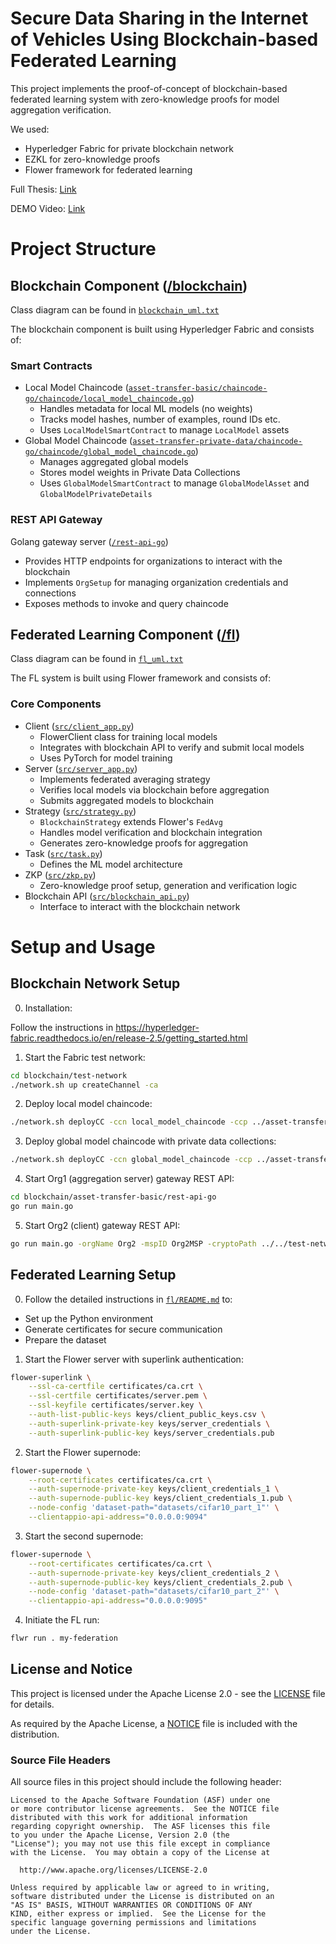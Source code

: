 # Secure Data Sharing in the Internet of Vehicles Using Blockchain-based Federated Learning

This project implements the proof-of-concept of blockchain-based federated learning system with zero-knowledge proofs for model aggregation verification.

We used:
- Hyperledger Fabric for private blockchain network
- EZKL for zero-knowledge proofs
- Flower framework for federated learning

Full Thesis: [Link](https://thesis.cs.ut.ee/ed21d512-9750-4463-aaa0-87018b4fd0e3)

DEMO Video: [Link](https://www.youtube.com/watch?v=RxbJgq6MiQE)

# Project Structure

## Blockchain Component ([/blockchain](/blockchain))

Class diagram can be found in [`blockchain_uml.txt`](blockchain_uml.txt)

The blockchain component is built using Hyperledger Fabric and consists of:

### Smart Contracts

- Local Model Chaincode ([`asset-transfer-basic/chaincode-go/chaincode/local_model_chaincode.go`](/blockchain/asset-transfer-basic/chaincode-go/chaincode/local_model_chaincode.go))
  - Handles metadata for local ML models (no weights)
  - Tracks model hashes, number of examples, round IDs etc.
  - Uses `LocalModelSmartContract` to manage `LocalModel` assets
- Global Model Chaincode ([`asset-transfer-private-data/chaincode-go/chaincode/global_model_chaincode.go`](/blockchain/asset-transfer-private-data/chaincode-go/chaincode/global_model_chaincode.go))
  - Manages aggregated global models
  - Stores model weights in Private Data Collections
  - Uses `GlobalModelSmartContract` to manage `GlobalModelAsset` and `GlobalModelPrivateDetails`


### REST API Gateway

Golang gateway server ([`/rest-api-go`](/blockchain/asset-transfer-basic/rest-api-go))
  - Provides HTTP endpoints for organizations to interact with the blockchain
  - Implements `OrgSetup` for managing organization credentials and connections
  - Exposes methods to invoke and query chaincode

## Federated Learning Component ([/fl](/fl))

Class diagram can be found in [`fl_uml.txt`](/fl_uml.txt)

The FL system is built using Flower framework and consists of:

### Core Components

- Client ([`src/client_app.py`](/fl/src/client_app.py))
  - FlowerClient class for training local models
  - Integrates with blockchain API to verify and submit local models
  - Uses PyTorch for model training
- Server ([`src/server_app.py`](/fl/src/server_app.py))
  - Implements federated averaging strategy
  - Verifies local models via blockchain before aggregation
  - Submits aggregated models to blockchain
- Strategy ([`src/strategy.py`](/fl/src/strategy.py))
  - `BlockchainStrategy` extends Flower's `FedAvg`
  - Handles model verification and blockchain integration
  - Generates zero-knowledge proofs for aggregation
- Task ([`src/task.py`](/fl/src/task.py))
  - Defines the ML model architecture
- ZKP ([`src/zkp.py`](/fl/src/zkp.py))
  - Zero-knowledge proof setup, generation and verification logic
- Blockchain API ([`src/blockchain_api.py`](/fl/src/blockchain_api.py))
  - Interface to interact with the blockchain network


# Setup and Usage
## Blockchain Network Setup

0. Installation:

Follow the instructions in https://hyperledger-fabric.readthedocs.io/en/release-2.5/getting_started.html

1. Start the Fabric test network:
```bash
cd blockchain/test-network
./network.sh up createChannel -ca
```

2. Deploy local model chaincode:
```bash
./network.sh deployCC -ccn local_model_chaincode -ccp ../asset-transfer-basic/chaincode-go -ccl go -ccep "OR('Org2MSP.peer')" -ccv 1.0
```

3. Deploy global model chaincode with private data collections:
```bash
./network.sh deployCC -ccn global_model_chaincode -ccp ../asset-transfer-private-data/chaincode-go/ -ccl go -ccep "OR('Org1MSP.member')" -cccg ../asset-transfer-private-data/chaincode-go/collections_config.json -ccv 2.0
```

4. Start Org1 (aggregation server) gateway REST API:
```bash
cd blockchain/asset-transfer-basic/rest-api-go
go run main.go
```

5. Start Org2 (client) gateway REST API:
```bash
go run main.go -orgName Org2 -mspID Org2MSP -cryptoPath ../../test-network/organizations/peerOrganizations/org2.example.com -peerEndpoint localhost:9051 -gatewayPeer peer0.org2.example.com -port 3001
```

## Federated Learning Setup

0. Follow the detailed instructions in [`fl/README.md`](/fl/README.md) to:
- Set up the Python environment
- Generate certificates for secure communication
- Prepare the dataset


1. Start the Flower server with superlink authentication:
```bash
flower-superlink \
    --ssl-ca-certfile certificates/ca.crt \
    --ssl-certfile certificates/server.pem \
    --ssl-keyfile certificates/server.key \
    --auth-list-public-keys keys/client_public_keys.csv \
    --auth-superlink-private-key keys/server_credentials \
    --auth-superlink-public-key keys/server_credentials.pub
```

2. Start the Flower supernode:
```bash 
flower-supernode \
    --root-certificates certificates/ca.crt \
    --auth-supernode-private-key keys/client_credentials_1 \
    --auth-supernode-public-key keys/client_credentials_1.pub \
    --node-config 'dataset-path="datasets/cifar10_part_1"' \
    --clientappio-api-address="0.0.0.0:9094"
```

3. Start the second supernode:
```bash 
flower-supernode \
    --root-certificates certificates/ca.crt \
    --auth-supernode-private-key keys/client_credentials_2 \
    --auth-supernode-public-key keys/client_credentials_2.pub \
    --node-config 'dataset-path="datasets/cifar10_part_2"' \
    --clientappio-api-address="0.0.0.0:9095"
```

4. Initiate the FL run:
```bash
flwr run . my-federation
```

## License and Notice

This project is licensed under the Apache License 2.0 - see the [LICENSE](LICENSE) file for details.

As required by the Apache License, a [NOTICE](NOTICE) file is included with the distribution.

### Source File Headers

All source files in this project should include the following header:

```
Licensed to the Apache Software Foundation (ASF) under one
or more contributor license agreements.  See the NOTICE file
distributed with this work for additional information
regarding copyright ownership.  The ASF licenses this file
to you under the Apache License, Version 2.0 (the
"License"); you may not use this file except in compliance
with the License.  You may obtain a copy of the License at

  http://www.apache.org/licenses/LICENSE-2.0

Unless required by applicable law or agreed to in writing,
software distributed under the License is distributed on an
"AS IS" BASIS, WITHOUT WARRANTIES OR CONDITIONS OF ANY
KIND, either express or implied.  See the License for the
specific language governing permissions and limitations
under the License.
```


